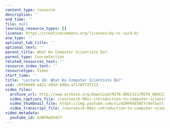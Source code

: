 ```yaml
---
content_type: resource
description: ''
end_time: ''
file: null
learning_resource_types: []
license: https://creativecommons.org/licenses/by-nc-sa/4.0/
ocw_type: ''
optional_tab_title: ''
optional_text: ''
parent_title: What Do Computer Scientists Do?
parent_type: CourseSection
related_resources_text: ''
resource_index_text: ''
resourcetype: Video
start_time: ''
title: 'Lecture 26: What Do Computer Scientists Do?'
uid: cb559e69-a421-e93d-bd6a-a7178f73f113
video_files:
  archive_url: http://www.archive.org/download/MIT6.00SCS11/MIT6_00SCS11_lec26_300k.mp4
  video_captions_file: /courses/6-00sc-introduction-to-computer-science-and-programming-spring-2011/1d91d9e6aaf656bc94425c8c91929696_A2WFReES8CY.vtt
  video_thumbnail_file: https://img.youtube.com/vi/A2WFReES8CY/default.jpg
  video_transcript_file: /courses/6-00sc-introduction-to-computer-science-and-programming-spring-2011/0b026eaa9f42cabf3b9fce3d2d3fee64_A2WFReES8CY.pdf
video_metadata:
  youtube_id: A2WFReES8CY
---
```

